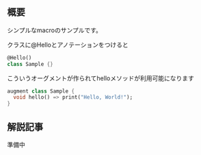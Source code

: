 ## 概要
シンプルなmacroのサンプルです。

クラスに@Helloとアノテーションをつけると
```dart
@Hello()
class Sample {}
```

こういうオーグメントが作られてhelloメソッドが利用可能になります
```dart
augment class Sample {
  void hello() => print("Hello, World!");
}
```

## 解説記事
準備中